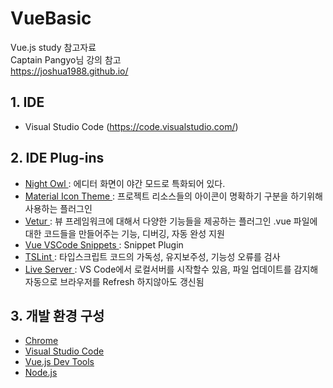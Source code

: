 # VueBasic
Vue.js study 참고자료 <br>
Captain Pangyo님 강의 참고<br>
https://joshua1988.github.io/

## 1. IDE 
  - Visual Studio Code (https://code.visualstudio.com/)
## 2. IDE Plug-ins
  - <a href = 'https://marketplace.visualstudio.com/items?itemName=sdras.night-owl' target = "_blank"> Night Owl </a> : 에디터 화면이 야간 모드로 특화되어 있다.
- <a href = 'https://marketplace.visualstudio.com/items?itemName=sdras.night-owl' target = "_blank"> Material Icon Theme </a> : 프로젝트 리소스들의 아이콘이 명확하기 구분을 하기위해 사용하는 플러그인
- <a href = 'https://marketplace.visualstudio.com/items?itemName=octref.vetur' target = "_blank"> Vetur </a> : 뷰 프레임워크에 대해서 다양한 기능들을 제공하는 플러그인 .vue 파일에 대한 코드들을 만들어주는 기능, 디버깅, 자동 완성 지원
- <a href = 'https://marketplace.visualstudio.com/items?itemName=sdras.vue-vscode-snippets' target = "_blank"> Vue VSCode Snippets </a> : Snippet Plugin
- <a href = 'https://marketplace.visualstudio.com/items?itemName=eg2.tslint' target = "_blank"> TSLint  </a> : 타입스크립트 코드의 가독성, 유지보주성, 기능성 오류를 검사
- <a href = 'https://marketplace.visualstudio.com/items?itemName=eg2.tslint' target = "_blank"> Live Server  </a> : VS Code에서 로컬서버를 시작할수 있음, 파일 업데이트를 감지해 자동으로 브라우저를 Refresh 하지않아도 갱신됨

## 3. 개발 환경 구성
  - <a href = "https://www.google.com/intl/ko/chrome/">Chrome</a>
  - <a href = "https://code.visualstudio.com/">Visual Studio Code</a>
  - <a href = "https://chrome.google.com/webstore/detail/vuejs-devtools/nhdogjmejiglipccpnnnanhbledajbpd">Vue.js Dev Tools</a>
  - <a href = "https://nodejs.org/ko/">Node.js</a>
  

